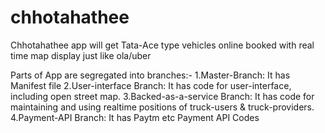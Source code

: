 # chhotahathee
Chhotahathee app will get Tata-Ace type vehicles online booked with real time map display just like ola/uber

Parts of App are segregated into branches:-
1.Master-Branch:                 It has Manifest file
2.User-interface Branch:         It has code for user-interface, including open street map.
3.Backed-as-a-service Branch:    It has code for maintaining and using realtime positions of truck-users & truck-providers.
4.Payment-API Branch:            It has Paytm etc Payment API Codes

